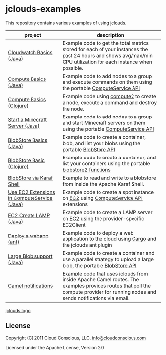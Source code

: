 # jclouds-examples

This repository contains various examples of using
[jclouds](https://github.com/jclouds/jclouds).

<table>
  <thead><tr><th>project</th><th>description</th></tr></thead>
  <tbody>
      <tr>
      <td><a href="jclouds-examples/tree/master/cloudwatch-basics/">Cloudwatch Basics (Java)</a></td>
      <td>Example code to get the total metrics stored for each of your instances the past 24 hours and shows avg/max/min CPU utilization for each instance when possible.</td>
    </tr>
    <tr>
      <td><a href="jclouds-examples/tree/master/compute-basics/">Compute Basics (Java)</a></td>
      <td>Example code to add nodes to a group and execute commands on them using the portable <a href="http://code.google.com/p/jclouds/wiki/ComputeGuide">ComputeService API</a></td>
    </tr>
    <tr>
      <td><a href="jclouds-examples/tree/master/compute-clojure/">Compute Basics (Clojure)</a></td>
      <td>Example code using <a href="https://github.com/jclouds/jclouds/blob/master/compute/src/main/clojure/org/jclouds/compute2.clj">compute2</a> to create a node, execute a command and destroy the node.</td>
    </tr>
    <tr>
      <td><a href="jclouds-examples/tree/master/minecraft-compute/">Start a Minecraft Server (Java)</a></td>
      <td>Example code to add nodes to a group and start Minecraft servers on them using the portable <a href="http://code.google.com/p/jclouds/wiki/ComputeGuide">ComputeService API</a></td>
    </tr>
    <tr>
      <td><a href="jclouds-examples/tree/master/blobstore-basics/">BlobStore Basics (Java)</a></td>
      <td>Example code to create a container, blob, and list your blobs using the portable <a href="http://code.google.com/p/jclouds/wiki/BlobStore">BlobStore API</a></td>
    </tr>
    <tr>
      <td><a href="jclouds-examples/tree/master/blobstore-clojure/">BlobStore Basic (Clojure)</a></td>
      <td>Example code to create a container, and list your containers using the portable <a href="https://github.com/jclouds/jclouds/blob/master/blobstore/src/main/clojure/org/jclouds/blobstore2.clj">blobstore2 functions</a></td>
    </tr>
    <tr>
      <td><a href="jclouds-examples/tree/master/blobstore-karaf-shell">BlobStore via Karaf Shell</a></td>
      <td>Example to read and write to a blobstore from inside the Apache Karaf Shell.</td>
    </tr>
    <tr>
      <td><a href="jclouds-examples/tree/master/ec2-computeservice-spot/">Use EC2 Extensions in ComputeService (Java)</a></td>
      <td>Example code to create a spot instance on <a href="http://code.google.com/p/jclouds/wiki/EC2">EC2</a> using <a href="http://code.google.com/p/jclouds/wiki/ComputeGuide">ComputeService API</a> extensions</td>
    </tr>
    <tr>
      <td><a href="jclouds-examples/tree/master/ec2-createlamp/">EC2 Create LAMP (Java)</a></td>
      <td>Example code to create a LAMP server on <a href="http://code.google.com/p/jclouds/wiki/EC2">EC2</a> using the provider-specific EC2Client</td>
    </tr>
    <tr>
      <td><a href="jclouds-examples/tree/master/deploy-war-via-ant/">Deploy a webapp (ant)</a></td>
      <td>Example code to deploy a web application to the cloud using <a href="http://cargo.codehaus.org/">Cargo</a> and the jclouds ant plugin</td>
    </tr>
    <tr>
      <td><a href="jclouds-examples/tree/master/blobstore-largeblob/">Large Blob support (Java)</a></td>
      <td>Example code to create a container and use a parallel strategy to upload a large blob, the portable <a href="http://code.google.com/p/jclouds/wiki/BlobStore">BlobStore API</a></td>
    </tr>
    <tr>
      <td><a href="jclouds-examples/tree/master/camel-notifications/">Camel notifications</a></td>
      <td>Example code that uses jclouds from inside Apache Camel routes. The examples provides routes that poll the compute provider for running nodes and sends notifications via email. </td>
    </tr>
  </tbody>
</table>

[jclouds logo](http://cloud.github.com/downloads/jclouds/jclouds/jclouds_centered.jpg)

## License

Copyright (C) 2011 Cloud Conscious, LLC. <info@cloudconscious.com>

Licensed under the Apache License, Version 2.0
